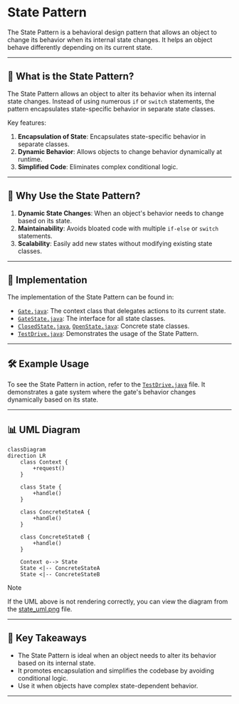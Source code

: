 # State Pattern

The State Pattern is a behavioral design pattern that allows an object to change its behavior when its internal state changes. It helps an object behave differently depending on its current state.

---

## 📖 What is the State Pattern?

The State Pattern allows an object to alter its behavior when its internal state changes. Instead of using numerous `if` or `switch` statements, the pattern encapsulates state-specific behavior in separate state classes.

Key features:
1. **Encapsulation of State**: Encapsulates state-specific behavior in separate classes.
2. **Dynamic Behavior**: Allows objects to change behavior dynamically at runtime.
3. **Simplified Code**: Eliminates complex conditional logic.

---

## 🤔 Why Use the State Pattern?

1. **Dynamic State Changes**: When an object's behavior needs to change based on its state.
2. **Maintainability**: Avoids bloated code with multiple `if-else` or `switch` statements.
3. **Scalability**: Easily add new states without modifying existing state classes.

---

## 🔧 Implementation

The implementation of the State Pattern can be found in:
- [`Gate.java`](./Gate.java): The context class that delegates actions to its current state.
- [`GateState.java`](./GateState.java): The interface for all state classes.
- [`ClosedState.java`](./ClosedState.java), [`OpenState.java`](./OpenState.java): Concrete state classes.
- [`TestDrive.java`](./TestDrive.java): Demonstrates the usage of the State Pattern.

---

## 🛠️ Example Usage

To see the State Pattern in action, refer to the [`TestDrive.java`](./TestDrive.java) file. It demonstrates a gate system where the gate's behavior changes dynamically based on its state.

---

## 📊 UML Diagram

```mermaid
classDiagram
direction LR
    class Context {
        +request()
    }

    class State {
        +handle()
    }

    class ConcreteStateA {
        +handle()
    }

    class ConcreteStateB {
        +handle()
    }

    Context o--> State
    State <|-- ConcreteStateA
    State <|-- ConcreteStateB

```
> [!NOTE]
> If the UML above is not rendering correctly, you can view the diagram from the [state_uml.png](./state_uml.png) file.
---

## 📝 Key Takeaways

- The State Pattern is ideal when an object needs to alter its behavior based on its internal state.
- It promotes encapsulation and simplifies the codebase by avoiding conditional logic.
- Use it when objects have complex state-dependent behavior.

---
